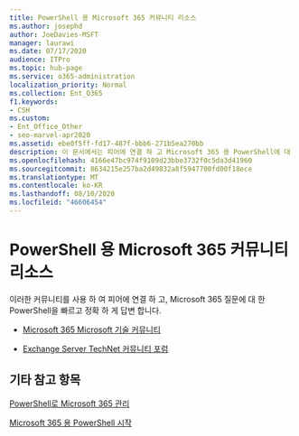 ```yaml
---
title: PowerShell 용 Microsoft 365 커뮤니티 리소스
ms.author: josephd
author: JoeDavies-MSFT
manager: laurawi
ms.date: 07/17/2020
audience: ITPro
ms.topic: hub-page
ms.service: o365-administration
localization_priority: Normal
ms.collection: Ent_O365
f1.keywords:
- CSH
ms.custom:
- Ent_Office_Other
- seo-marvel-apr2020
ms.assetid: ebe0f5ff-fd17-487f-bbb6-271b5ea270bb
description: 이 문서에서는 피어에 연결 하 고 Microsoft 365 용 PowerShell에 대 한 도움말을 볼 수 있는 커뮤니티 리소스를 제공 합니다.
ms.openlocfilehash: 4166e47bc974f9109d23bbe3732f0c5da3d41960
ms.sourcegitcommit: 8634215e257ba2d49832a8f5947700fd00f18ece
ms.translationtype: MT
ms.contentlocale: ko-KR
ms.lasthandoff: 08/10/2020
ms.locfileid: "46606454"
---
```

# <a name="microsoft-365-community-resources-for-powershell"></a>PowerShell 용 Microsoft 365 커뮤니티 리소스

이러한 커뮤니티를 사용 하 여 피어에 연결 하 고, Microsoft 365 질문에 대 한 PowerShell을 빠르고 정확 하 게 답변 합니다. 
  
- [Microsoft 365 Microsoft 기술 커뮤니티](https://techcommunity.microsoft.com/t5/microsoft-365/ct-p/microsoft365)
    
- [Exchange Server TechNet 커뮤니티 포럼](https://social.technet.microsoft.com/Forums/exchange/home?forum=exchangesvrgeneral)
    
## <a name="see-also"></a>기타 참고 항목

[PowerShell로 Microsoft 365 관리](manage-office-365-with-office-365-powershell.md)
  
[Microsoft 365 용 PowerShell 시작](getting-started-with-office-365-powershell.md)

